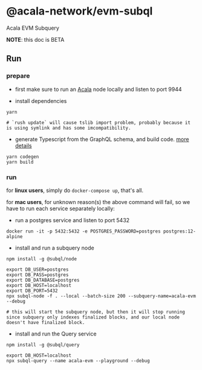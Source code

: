 # @acala-network/evm-subql
Acala EVM Subquery 

**NOTE**: this doc is BETA

## Run
### prepare
- first make sure to run an [Acala](https://github.com/AcalaNetwork/Acala) node locally and listen to port 9944

- install dependencies
```
yarn

# `rush update` will cause tslib import problem, probably because it is using symlink and has some imcompatibility.
```

- generate Typescript from the GraphQL schema, and build code. [more details](https://doc.subquery.network/quickstart/understanding-helloworld/#yarn-codegen)
```
yarn codegen
yarn build
```

### run
for **linux users**, simply do `docker-compose up`, that's all. 

for **mac users**, for unknown reason(s) the above command will fail, so we have to run each service separately locally:

- run a postgres service and listen to port 5432
```
docker run -it -p 5432:5432 -e POSTGRES_PASSWORD=postgres postgres:12-alpine
```

- install and run a subquery node
```
npm install -g @subql/node

export DB_USER=postgres
export DB_PASS=postgres
export DB_DATABASE=postgres
export DB_HOST=localhost
export DB_PORT=5432
npx subql-node -f . --local --batch-size 200 --subquery-name=acala-evm --debug

# this will start the subquery node, but then it will stop running since subquery only indexes finalized blocks, and our local node doesn't have finalized block. 
```

- install and run the Query service
```
npm install -g @subql/query

export DB_HOST=localhost
npx subql-query --name acala-evm --playground --debug
```
